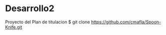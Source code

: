 Desarrollo2
===========

Proyecto del Plan de titulacion
$ git clone https://github.com/cmafla/Spoon-Knife.git
